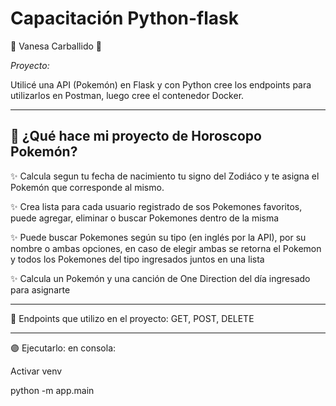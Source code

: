 # Capacitación Python-flask 

🌸 Vanesa Carballido 🌸 

_Proyecto:_

Utilicé una API (Pokemón) en Flask y con Python cree los endpoints para utilizarlos en Postman, luego cree el contenedor Docker.

_________________________________

## 💙  ¿Qué hace mi proyecto de Horoscopo Pokemón? 

✨ Calcula segun tu fecha de nacimiento tu signo del Zodiáco y te asigna el Pokemón que corresponde al mismo.

✨ Crea lista para cada usuario registrado de sos Pokemones favoritos, puede agregar, eliminar o buscar Pokemones dentro de la misma

✨ Puede buscar Pokemones según su tipo (en inglés por la API), por su nombre o ambas opciones, en caso de elegir ambas se retorna el Pokemon y todos los Pokemones del tipo ingresados juntos en una lista

✨ Calcula un Pokemón y una canción de One Direction del día ingresado para asignarte

_______________

💙 Endpoints que utilizo en el proyecto: GET, POST, DELETE

__________________________
🟣 Ejecutarlo: en consola:

Activar venv

python -m app.main
